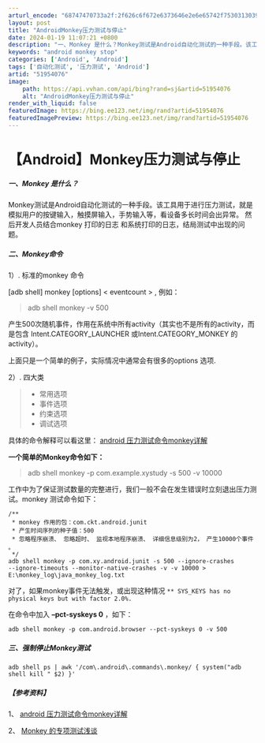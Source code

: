 ```yaml
---
arturl_encode: "68747470733a2f:2f626c6f672e6373646e2e6e65742f75303130393833383831:2f61727469636c652f64657461696c732f3531393534303736"
layout: post
title: "AndroidMonkey压力测试与停止"
date: 2024-01-19 11:07:21 +0800
description: "一、Monkey 是什么？Monkey测试是Android自动化测试的一种手段。该工具用于进行压力测"
keywords: "android monkey stop"
categories: ['Android', 'Android']
tags: ['自动化测试', '压力测试', 'Android']
artid: "51954076"
image:
    path: https://api.vvhan.com/api/bing?rand=sj&artid=51954076
    alt: "AndroidMonkey压力测试与停止"
render_with_liquid: false
featuredImage: https://bing.ee123.net/img/rand?artid=51954076
featuredImagePreview: https://bing.ee123.net/img/rand?artid=51954076
---
```


# 【Android】Monkey压力测试与停止

##### **一、Monkey 是什么？**

Monkey测试是Android自动化测试的一种手段。该工具用于进行压力测试，就是模拟用户的按键输入，触摸屏输入，手势输入等，看设备多长时间会出异常。 然后开发人员结合monkey 打印的日志 和系统打印的日志，结局测试中出现的问题。

##### **二、Monkey命令**

1）. 标准的monkey 命令
  
[adb shell] monkey [options] < eventcount > , 例如：

> adb shell monkey -v 500

产生500次随机事件，作用在系统中所有activity（其实也不是所有的activity，而是包含 Intent.CATEGORY\_LAUNCHER 或Intent.CATEGORY\_MONKEY 的activity）。
  
上面只是一个简单的例子，实际情况中通常会有很多的options 选项.

2）. 四大类

> * 常用选项
> * 事件选项
> * 约束选项
> * 调试选项

具体的命令解释可以看这里：
[android 压力测试命令monkey详解](http://www.jb51.net/article/48557.htm)

**一个简单的Monkey命令如下：**

> adb shell monkey -p com.example.xystudy -s 500 -v 10000

工作中为了保证测试数量的完整进行，我们一般不会在发生错误时立刻退出压力测试。monkey 测试命令如下：

```
/**
 * monkey 作用的包：com.ckt.android.junit
 * 产生时间序列的种子值：500
 * 忽略程序崩溃、 忽略超时、 监视本地程序崩溃、 详细信息级别为2， 产生10000个事件 。
 */
adb shell monkey -p com.xy.android.junit -s 500 --ignore-crashes
--ignore-timeouts --monitor-native-crashes -v -v 10000 > E:\monkey_log\java_monkey_log.txt

```

对了，如果monkey事件无法触发，或出现这种情况
`** SYS_KEYS has no physical keys but with factor 2.0%.`
  
在命令中加入
**–pct-syskeys 0**
，如下：

```
adb shell monkey -p com.android.browser --pct-syskeys 0 -v 500
```

##### **三、强制停止Monkey测试**

```
adb shell ps | awk '/com\.android\.commands\.monkey/ { system("adb shell kill " $2) }'  

```

##### 【参考资料】

1、
[android 压力测试命令monkey详解](http://www.jb51.net/article/48557.htm)
  
2、
[Monkey 的专项测试浅谈](http://www.testwo.com/article/402)